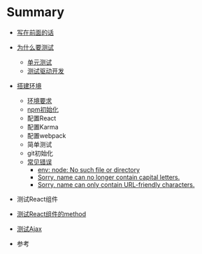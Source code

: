 # Summary

* [写在前面的话](README.md)
* [为什么要测试](docs/why_we_need_test.md)
   * [单元测试](docs/about_unit_test.md)
   * [测试驱动开发](docs/about_tdd.md)
* [搭建环境](docs/settings.md)
   * [环境要求](docs/env_needs.md)
   * [npm初始化](docs/npm_init.md)
   * 配置React
   * 配置Karma
   * 配置webpack
   * 简单测试
   * git初始化
   * [常见错误](docs/errors_and_solutions.md)   
	   * [env: node: No such file or directory](docs/errors/env_node_No_such_file_or_directory.md)
	   * [Sorry, name can no longer contain capital letters.](docs/errors/error_messages.md)
	   * [Sorry, name can only contain URL-friendly characters.](docs/errors/error_messages.md)
* 测试React组件
* [测试React组件的method](docs/test_component_method.md)
* [测试Ajax](docs/test_ajax.md)

* 参考


